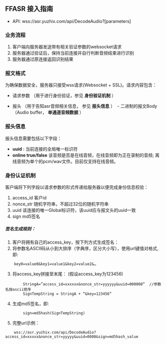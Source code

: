 
## FFASR 接入指南

 - API: wss://asr.yuzhix.com/api/DecodeAudio?[parameters]
 
### 业务流程
  1. 客户端向服务器发送带有相关验证参数的websocket请求
  1. 服务器通过验证后，保持当前连接并自行判断音频结束进行识别
  1. 服务器通过原连接返回识别结果

### 报文格式
  为确保数据安全，服务器只接受wss请求(Websocket + SSL)。请求内容包含：
  
  * 请求参数 （用于进行身份验证，参见 __身份验证机制__ ）
  - 报头 （用于告知asr音频相关信息， 参见 __报头信息__ ）
  - 二进制的报文Body（Audio buffer， __单通道音频数据__ ） 

### 报头信息
  报头信息需要包括以下字段：
  
  * __uuid__ : 当前连接的全局唯一标识符
  * __online  true/false__ 该音频是否是在线音频，在线音频即为正在录制的音频; 离线音频为单个的pcm/wav文件。目前仅支持在线音频。
  
### 身份认证机制
  客户端将下列字段以请求参数的形式传递给服务器以便完成身份信息校验：

  1. access_id  客户id
  1. nonce_str  随机字符串，不超过32位的随机字符串  
  1. uuid 该连接的唯一Global标识符，该uuid应与报文头的uuid一致 
  1. sign md5签名
 
##### 签名生成规则：

  1.  客户将拥有自己的access_key，按下列方式生成签名：
  2. 将参数名ASCII码从小到大排序（字典序，区分大小写），使用url键值对格式,即:
```
    key0=value0&key1=value1&key2=value2&…
```
  3. 将access_key拼接至末尾： (假设access_key为123456)
```  
        StringA=”access_id=xxxxxx&nonce_str=yyyyyy&uuid=000000”  //参数名按ascii排序
        SignTempString = StringA + “&key=123456“
```                                 
  4.	生成md5签名，即:
```
        sign=md5hash(SignTempString)
```
  5. 完整url示例：
```
    wss://asr.yuzhix.com/api/DecodeAudio?access_id=xxxxx&nonce_str=yyyyy&uuid=0000&sign=md5hash_value
```


 
